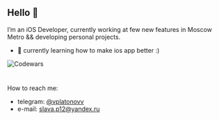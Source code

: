 ## Hello 🙂 

I’m an iOS Developer, currently working at few new features in Moscow Metro && developing personal projects.

 - 📱 currently learning how to make ios app better :)

![Codewars](https://www.codewars.com/users/vplatonovv/badges/large)
#
 How to reach me: 
  - telegram: [@vplatonovv](https://t.me/vplatonovv)
  - e-mail: slava.p12@yandex.ru

